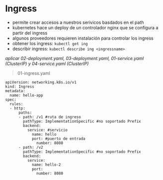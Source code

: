# Ingress
- permite crear accesos a nuestros serivicos basdados en el path
- kubernetes hace un deploy de un controlador nginx que se configura a partir del ingress
- algunos proveedores requieren instalación para controlar los ingress
- obtener los ingress: `kubectl get ing`
- describir ingress: `kubectl describe ing <ingressname>`  

*aplicar 02-deployment.yaml, 03-deployment.yaml, 01-service.yaml (ClusterIP) y 04-service.yaml (ClusterIP)*
> 01-ingress.yaml
~~~
apiVersion: networking.k8s.io/v1
kind: Ingress
metadata:
  name: hello-app
spec:
  rules:
  - http:
      paths:
      - path: /v1 #ruta de ingreso
        pathType: ImplementationSpecific #no soportado Prefix
        backend:
          service: #servicio
            name: hello
            port: #puerto de entrada
              number: 8080
      - path: /v2
        pathType: ImplementationSpecific #no soportado Prefix
        backend:
          service:
            name: hello-2
            port:
              number: 8080
~~~